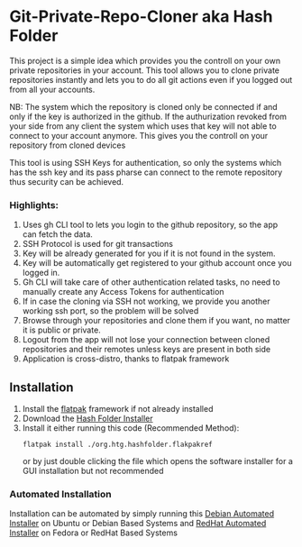 # Git-Private-Repo-Cloner aka Hash Folder

This project is a simple idea which provides you the controll on your own private repositories in your account. This tool allows you to clone private repositories instantly and lets you to do all git actions even if you logged out from all your accounts.

NB: The system which the repository is cloned only be connected if and only if the key is authorized in the github. If the authurization revoked from your side from any client the system which uses that key will not able to connect to your account anymore. This gives you the controll on your repository from cloned devices

This tool is using SSH Keys for authentication, so only the systems which has the ssh key and its pass pharse can connect to the remote repository thus security can be achieved.

### Highlights:
1. Uses gh CLI tool to lets you login to the github repository, so the app can fetch the data.
2. SSH Protocol is used for git transactions
3. Key will be already generated for you if it is not found in the system.
4. Key will be automatically get registered to your github account once you logged in.
5. Gh CLI will take care of other authentication related tasks, no need to manually create any Access Tokens for authentication
6. If in case the cloning via SSH not working, we provide you another working ssh port, so the problem will be solved
7. Browse through your repositories and clone them if you want, no matter it is public or private.
8. Logout from the app will not lose your connection between cloned repositories and their remotes unless keys are present in both side
9. Application is cross-distro, thanks to flatpak framework

## Installation
1. Install the [flatpak](https://flatpak.org/setup/) framework if not already installed
2. Download the [Hash Folder Installer](https://ansifdev.github.io/Git-Private-Repo-Cloner/org.htg.hashfolder.flatpakref)
3. Install it either running this code (Recommended Method):
   ```
   flatpak install ./org.htg.hashfolder.flakpakref
   ```
   or by just double clicking the file which opens the software installer for a GUI installation but not recommended

### Automated Installation
Installation can be automated by simply running this [Debian Automated Installer](https://ansifdev.github.io/Git-Private-Repo-Cloner/debian_based_installer) on Ubuntu or Debian Based Systems and [RedHat Automated Installer](https://ansifdev.github.io/Git-Private-Repo-Cloner/red_hat_based_installer) on Fedora or RedHat Based Systems
